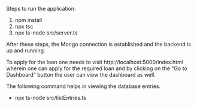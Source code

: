 Steps to run the application:

1. npm install
2. npx tsc
3. npx ts-node src/server.ts

After these steps, the Mongo connection is established and the backend is up and running.

To apply for the loan one needs to visit http://localhost:5000/index.html wherein one can apply for the required loan and by clicking on the "Go to Dashboard" button the user can view the dashboard as well.

The following command helps in viewing the database entries.
- npx ts-node src/listEntries.ts


